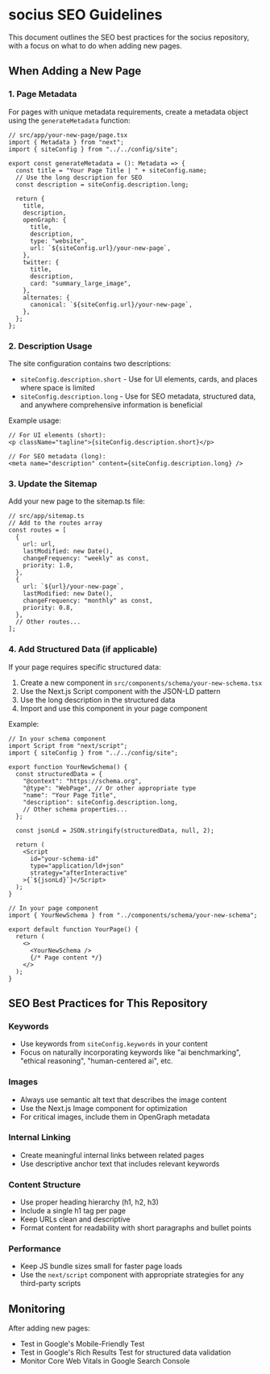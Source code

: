 # socius SEO Guidelines

This document outlines the SEO best practices for the socius repository, with a focus on what to do when adding new pages.

## When Adding a New Page

### 1. Page Metadata

For pages with unique metadata requirements, create a metadata object using the `generateMetadata` function:

```tsx
// src/app/your-new-page/page.tsx
import { Metadata } from "next";
import { siteConfig } from "../../config/site";

export const generateMetadata = (): Metadata => {
  const title = "Your Page Title | " + siteConfig.name;
  // Use the long description for SEO
  const description = siteConfig.description.long;
  
  return {
    title,
    description,
    openGraph: {
      title,
      description,
      type: "website",
      url: `${siteConfig.url}/your-new-page`,
    },
    twitter: {
      title,
      description,
      card: "summary_large_image",
    },
    alternates: {
      canonical: `${siteConfig.url}/your-new-page`,
    },
  };
};
```

### 2. Description Usage

The site configuration contains two descriptions:
- `siteConfig.description.short` - Use for UI elements, cards, and places where space is limited
- `siteConfig.description.long` - Use for SEO metadata, structured data, and anywhere comprehensive information is beneficial

Example usage:

```tsx
// For UI elements (short):
<p className="tagline">{siteConfig.description.short}</p>

// For SEO metadata (long):
<meta name="description" content={siteConfig.description.long} />
```

### 3. Update the Sitemap

Add your new page to the sitemap.ts file:

```tsx
// src/app/sitemap.ts
// Add to the routes array
const routes = [
  {
    url: url,
    lastModified: new Date(),
    changeFrequency: "weekly" as const,
    priority: 1.0,
  },
  {
    url: `${url}/your-new-page`,
    lastModified: new Date(),
    changeFrequency: "monthly" as const,
    priority: 0.8,
  },
  // Other routes...
];
```

### 4. Add Structured Data (if applicable)

If your page requires specific structured data:

1. Create a new component in `src/components/schema/your-new-schema.tsx`
2. Use the Next.js Script component with the JSON-LD pattern
3. Use the long description in the structured data
4. Import and use this component in your page component

Example:

```tsx
// In your schema component
import Script from "next/script";
import { siteConfig } from "../../config/site";

export function YourNewSchema() {
  const structuredData = {
    "@context": "https://schema.org",
    "@type": "WebPage", // Or other appropriate type
    "name": "Your Page Title",
    "description": siteConfig.description.long,
    // Other schema properties...
  };

  const jsonLd = JSON.stringify(structuredData, null, 2);

  return (
    <Script
      id="your-schema-id"
      type="application/ld+json"
      strategy="afterInteractive"
    >{`${jsonLd}`}</Script>
  );
}

// In your page component
import { YourNewSchema } from "../components/schema/your-new-schema";

export default function YourPage() {
  return (
    <>
      <YourNewSchema />
      {/* Page content */}
    </>
  );
}
```

## SEO Best Practices for This Repository

### Keywords

- Use keywords from `siteConfig.keywords` in your content
- Focus on naturally incorporating keywords like "ai benchmarking", "ethical reasoning", "human-centered ai", etc.

### Images

- Always use semantic alt text that describes the image content
- Use the Next.js Image component for optimization
- For critical images, include them in OpenGraph metadata

### Internal Linking

- Create meaningful internal links between related pages
- Use descriptive anchor text that includes relevant keywords

### Content Structure

- Use proper heading hierarchy (h1, h2, h3)
- Include a single h1 tag per page
- Keep URLs clean and descriptive
- Format content for readability with short paragraphs and bullet points

### Performance

- Keep JS bundle sizes small for faster page loads
- Use the `next/script` component with appropriate strategies for any third-party scripts

## Monitoring

After adding new pages:
- Test in Google's Mobile-Friendly Test
- Test in Google's Rich Results Test for structured data validation
- Monitor Core Web Vitals in Google Search Console 